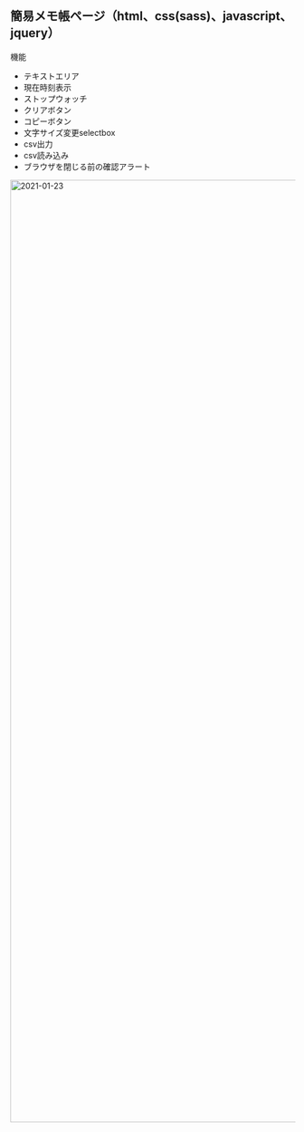 ## 簡易メモ帳ページ（html、css(sass)、javascript、jquery）
機能
- テキストエリア
- 現在時刻表示
- ストップウォッチ
- クリアボタン
- コピーボタン
- 文字サイズ変更selectbox
- csv出力
- csv読み込み
- ブラウザを閉じる前の確認アラート　
<img width="1665" alt="2021-01-23" src="https://user-images.githubusercontent.com/56339809/105606070-84f78600-5dda-11eb-8952-22976dfaca6a.png">
